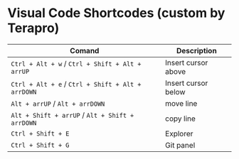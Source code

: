 # Visual Code Shortcodes (custom by Terapro)

| Comand                                            | Description         |
| ------------------------------------------------- | ------------------- |
| `Ctrl + Alt + w` / `Ctrl + Shift + Alt + arrUP`   | Insert cursor above |
| `Ctrl + Alt + e` / `Ctrl + Shift + Alt + arrDOWN` | Insert cursor below |
| `Alt + arrUP` / `Alt + arrDOWN`                   | move line           |
| `Alt + Shift + arrUP` / `Alt + Shift + arrDOWN`   | copy line           |
| `Ctrl + Shift + E`                                | Explorer            |
| `Ctrl + Shift + G`                                | Git panel           |